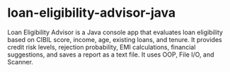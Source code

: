 # loan-eligibility-advisor-java
Loan Eligibility Advisor is a Java console app that evaluates loan eligibility based on CIBIL score, income, age, existing loans, and tenure. It provides credit risk levels, rejection probability, EMI calculations, financial suggestions, and saves a report as a text file. It uses OOP, File I/O, and Scanner.
